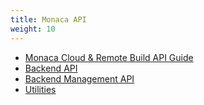 ```yaml
---
title: Monaca API
weight: 10
---
```


- [Monaca Cloud & Remote Build API Guide](monaca_api_guide/)
- [Backend API](cloud/)
- [Backend Management API](cloud_management/)
- [Utilities](utility/)
